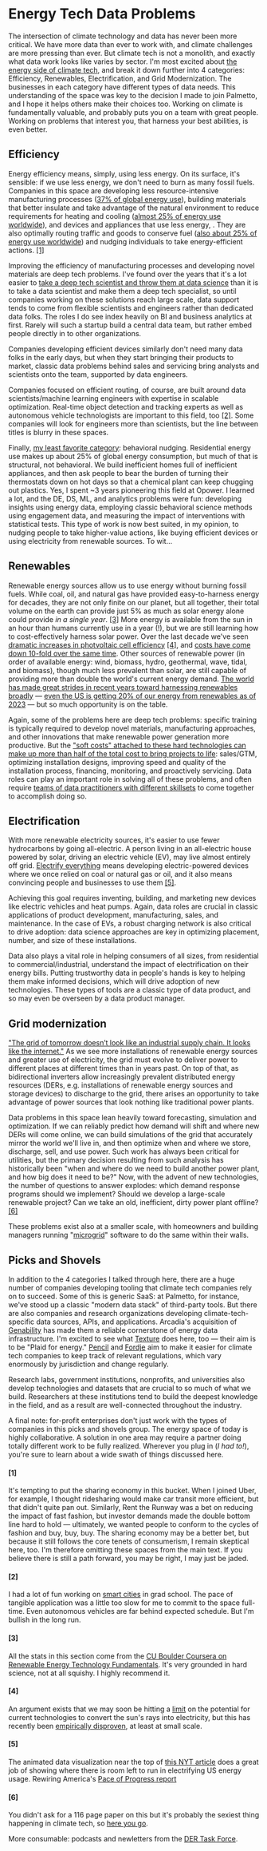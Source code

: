 <!--
.. date: 2024-07-26
.. tags: cleantech, startups, career
-->

# Energy Tech Data Problems

The intersection of climate technology and data has never been more critical. We have more data than ever to work with, and climate challenges are more pressing than ever. But climate tech is not a monolith, and exactly what data work looks like varies by sector. I'm most excited about [the energy side of climate tech](../rocket_ships/), and break it down further into 4 categories: Efficiency, Renewables, Electrification, and Grid Modernization. The businesses in each category have different types of data needs. This understanding of the space was key to the decision I made to join Palmetto, and I hope it helps others make their choices too. Working on climate is fundamentally valuable, and probably puts you on a team with great people. Working on problems that interest you, that harness your best abilities, is even better.

## Efficiency 
Energy efficiency means, simply, using less energy. On its surface, it's sensible: if we use less energy, we don't need to burn as many fossil fuels. Companies in this space are developing less resource-intensive manufacturing processes ([37% of global energy use](https://www.iea.org/energy-system/industry)), building materials that better insulate and take advantage of the natural environment to reduce requirements for heating and cooling ([almost 25% of energy use worldwide](https://www.iea.org/reports/global-status-report-for-buildings-and-construction-2019)), and devices and appliances that use less energy, . They are also optimally routing traffic and goods to conserve fuel ([also about 25% of energy use worldwide](https://www.eia.gov/outlooks/ieo/pdf/transportation.pdf)) and nudging individuals to take energy-efficient actions. [[1]](#1)

Improving the efficiency of manufacturing processes and developing novel materials are deep tech problems. I've found over the years that it's a lot easier to [take a deep tech scientist and throw them at data science](https://insightfellows.com/?utm_source=linkedin&utm_medium=main_page) than it is to take a data scientist and make them a deep tech specialist, so until companies working on these solutions reach large scale, data support tends to come from flexible scientists and engineers rather than dedicated data folks. The roles I do see index heavily on BI and business analytics at first. Rarely will such a startup build a central data team, but rather embed people directly in to other organizations.

Companies developing efficient devices similarly don't need many data folks in the early days, but when they start bringing their products to market, classic data problems behind sales and servicing bring analysts and scientists onto the team, supported by data engineers.

Companies focused on efficient routing, of course, are built around data scientists/machine learning engineers with expertise in scalable optimization. Real-time object detection and tracking experts as well as autonomous vehicle technologists are important to this field, too [[2]](#2). Some companies will look for engineers more than scientists, but the line between titles is blurry in these spaces. 

Finally, [my least favorite category](../../pages/snippets/humility_is_key_to_growth/): behavioral nudging. Residential energy use makes up about 25% of global energy consumption, but much of that is structural, not behavioral. We build inefficient homes full of inefficient appliances, and then ask people to bear the burden of turning their thermostats down on hot days so that a chemical plant can keep chugging out plastics. Yes, I spent ~3 years pioneering this field at Opower. I learned a lot, and the DE, DS, ML, and analytics problems were fun: developing insights using energy data, employing classic behavioral science methods using engagement data, and measuring the impact of interventions with statistical tests. This type of work is now best suited, in my opinion, to nudging people to take higher-value actions, like buying efficient devices or using electricity from renewable sources. To wit...

## Renewables
Renewable energy sources allow us to use energy without burning fossil fuels. While coal, oil, and natural gas have provided easy-to-harness energy for decades, they are not only finite on our planet, but all together, their total volume on the earth can provide just 5% as much as solar energy alone could provide *in a single year*. [[3]](#3) More energy is available from the sun in an hour than humans currently use in a year (!), but we are still learning how to cost-effectively harness solar power. Over the last decade we've seen [dramatic increases in photvoltaic cell efficiency](https://www.nrel.gov/pv/cell-efficiency.html) [[4]](#4), and [costs have come down 10-fold over the same time](https://ourworldindata.org/cheap-renewables-growth). Other sources of renewable power (in order of available energy: wind, biomass, hydro, geothermal, wave, tidal, and biomass), though much less prevalent than solar, are still capable of providing more than double the world's current energy demand. [The world has made great strides in recent years toward harnessing renewables broadly](https://ourworldindata.org/renewable-energy) — [even the US is getting 20% of our energy from renewables as of 2023](https://www.eia.gov/tools/faqs/faq.php?id=427&t=3) — but so much opportunity is on the table. 

Again, some of the problems here are deep tech problems: specific training is typically required to develop novel materials, manufacturing approaches, and other innovations that make renewable power generation more productive. But the ["soft costs" attached to these hard technologies can make up more than half of the total cost to bring projects to life](https://www.energy.gov/eere/solar/solar-soft-costs-basics): sales/GTM, optimizing installation designs, improving speed and quality of the installation process, financing, monitoring, and proactively servicing. Data roles can play an important role in solving all of these problems, and often require [teams of data practitioners with different skillsets](../../pages/snippets/build_teams_of_t_shapes/) to come together to accomplish doing so. 


## Electrification
With more renewable electricity sources, it's easier to use fewer hydrocarbons by going all-electric. A person living in an all-electric house powered by solar, driving an electric vehicle (EV), may live almost entirely off grid. [Electrify everything](https://homes.rewiringamerica.org/) means developing electric-powered devices where we once relied on coal or natural gas or oil, and it also means convincing people and businesses to use them [[5]](#5).

Achieving this goal requires inventing, building, and marketing new devices like electric vehicles and heat pumps. Again, data roles are crucial in classic applications of product development, manufacturing, sales, and maintenance. In the case of EVs, a robust charging network is also critical to drive adoption: data science approaches are key in optimizing placement, number, and size of these installations.

Data also plays a vital role in helping consumers of all sizes, from residential to commercial/industrial, understand the impact of electrification on their energy bills. Putting trustworthy data in people's hands is key to helping them make informed decisions, which will drive adoption of new technologies. These types of tools are a classic type of data product, and so may even be overseen by a data product manager.

## Grid modernization
["The grid of tomorrow doesn’t look like an industrial supply chain. It looks like the internet."](https://medium.com/@EqualVentures/the-new-energy-economy-44aa33b6b7ba) As we see more installations of renewable energy sources and greater use of electricity, the grid must evolve to deliver power to different places at different times than in years past. On top of that, as bidirectional inverters allow increasingly prevalent distributed energy resources (DERs, e.g. installations of renewable energy sources and storage devices) to discharge to the grid, there arises an opportunity to take advantage of power sources that look nothing like traditional power plants. 

Data problems in this space lean heavily toward forecasting, simulation and optimization. If we can reliably predict how demand will shift and where new DERs will come online, we can build simulations of the grid that accurately mirror the world we'll live in, and then optimize when and where we store, discharge, sell, and use power. Such work has always been critical for utilities, but the primary decision resulting from such analysis has historically been "when and where do we need to build another power plant, and how big does it need to be?" Now, with the advent of new technologies, the number of questions to answer explodes: which demand response programs should we implement? Should we develop a large-scale renewable project? Can we take an old, inefficient, dirty power plant offline? [[6]](#6)

These problems exist also at a smaller scale, with homeowners and building managers running "[microgrid](https://www.nrel.gov/grid/microgrids.html#:~:text=A%20microgrid%20is%20a%20group,grid%2Dconnected%20or%20island%20mode.)" software to do the same within their walls. 

## Picks and Shovels
In addition to the 4 categories I talked through here, there are a huge number of companies developing tooling that climate tech companies rely on to succeed. Some of this is generic SaaS: at Palmetto, for instance, we've stood up a classic "modern data stack" of third-party tools. But there are also companies and research organizations developing climate-tech-specific data sources, APIs, and applications. Arcadia's acquisition of [Genability](https://www.genability.com/) has made them a reliable cornerstone of energy data infrastructure. 
I'm excited to see what [Texture](https://www.texturehq.com/) does here, too — their aim is to be "Plaid for energy." [Pencil](https://www.pencilenergy.com/) and [Fordje](https://www.fordje.com/) aim to make it easier for climate tech companies to keep track of relevant regulations, which vary enormously by jurisdiction and change regularly. 

Research labs, government institutions, nonprofits, and universities also develop technologies and datasets that are crucial to so much of what we build. Researchers at these institutions tend to build the deepest knowledge in the field, and as a result are well-connected throughout the industry. 

A final note: for-profit enterprises don't just work with the types of companies in this picks and shovels group. The energy space of today is highly collaborative. A solution in one area may require a partner doing totally different work to be fully realized. Wherever you plug in (_I had to!_), you're sure to learn about a wide swath of things discussed here. 

#### [1]
It's tempting to put the sharing economy in this bucket. When I joined Uber, for example, I thought ridesharing would make car transit more efficient, but that didn't quite pan out. Similarly, Rent the Runway was a bet on reducing the impact of fast fashion, but investor demands made the double bottom line hard to hold — ultimately, we wanted people to conform to the cycles of fashion and buy, buy, buy. The sharing economy may be a better bet, but because it still follows the core tenets of consumerism, I remain skeptical here, too. I'm therefore omitting these spaces from the main text. If you believe there is still a path forward, you may be right, I may just be jaded.

#### [2]
I had a lot of fun working on [smart cities](https://www.cosmos-lab.org/experimentation/smart-city-intersections/) in grad school. The pace of tangible application was a little too slow for me to commit to the space full-time. Even autonomous vehicles are far behind expected schedule. But I'm bullish in the long run.

#### [3]
All the stats in this section come from the [CU Boulder Coursera on Renewable Energy Technology Fundamentals](https://www.coursera.org/learn/renewable-energy-technology-fundamentals/home/module/1). It's very grounded in hard science, not at all squishy. I highly recommend it. 

#### [4]
An argument exists that we may soon be hitting a [limit](https://ph.qmul.ac.uk/sites/default/files/u75/Solar%20cells_environmental%20impact.pdf) on the potential for current technologies to convert the sun's rays into electricity, but this has recently been [empirically disproven](https://publica.fraunhofer.de/entities/publication/e2ce1921-d7b8-41df-a037-2d82e399d015/fullmeta), at least at small scale. 

#### [5]
The animated data visualization near the top of [this NYT article](https://www.nytimes.com/interactive/2023/04/14/climate/electric-car-heater-everything.html) does a great job of showing where there is room left to run in electrifying US energy usage. Rewiring America's [Pace of Progress report](https://www.rewiringamerica.org/pace) 

#### [6]
You didn't ask for a 116 page paper on this but it's probably the sexiest thing happening in climate tech, so [here you go](https://iea.blob.core.windows.net/assets/3520710c-c828-4001-911c-ae78b645ce67/UnlockingthePotentialofDERs_Powersystemopportunitiesandbestpractices.pdf).

More consumable: podcasts and newletters from the [DER Task Force](https://www.dertaskforce.com/).